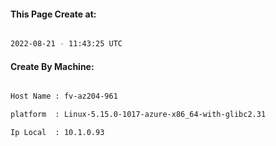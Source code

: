 
   
#### This Page Create at:

```bash

2022-08-21 - 11:43:25 UTC

```

#### Create By Machine:

```bash

Host Name : fv-az204-961

platform  : Linux-5.15.0-1017-azure-x86_64-with-glibc2.31

Ip Local  : 10.1.0.93

```

